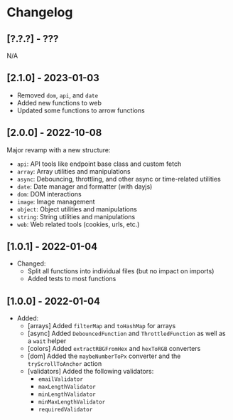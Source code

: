 # Changelog

## [?.?.?] - ???
N/A

## [2.1.0] - 2023-01-03
- Removed `dom`, `api`, and `date`
- Added new functions to web
- Updated some functions to arrow functions

## [2.0.0] - 2022-10-08
Major revamp with a new structure:
- `api`: API tools like endpoint base class and custom fetch
- `array`: Array utilities and manipulations
- `async`: Debouncing, throttling, and other async or time-related utilities
- `date`: Date manager and formatter (with dayjs)
- `dom`: DOM interactions
- `image`: Image management
- `object`: Object utilities and manipulations
- `string`: String utilities and manipulations
- `web`: Web related tools (cookies, urls, etc.)


## [1.0.1] - 2022-01-04
- Changed:
  - Split all functions into individual files (but no impact on imports)
  - Added tests to most functions

## [1.0.0] - 2022-01-04
- Added:
  - [arrays] Added `filterMap` and `toHashMap` for arrays
  - [async] Added `DebouncedFunction` and `ThrottledFunction` as well as a `wait` helper
  - [colors] Added `extractRBGFromHex` and `hexToRGB` converters
  - [dom] Added the `maybeNumberToPx` converter and the `tryScrollToAnchor` action
  - [validators] Added the following validators: 
    - `emailValidator`
    - `maxLengthValidator`
    - `minLengthValidator`
    - `minMaxLengthValidator`
    - `requiredValidator`
